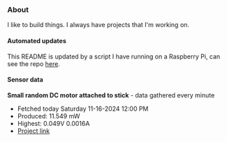 ### About
I like to build things. I always have projects that I'm working on.

#### Automated updates
This README is updated by a script I have running on a Raspberry Pi, can see the repo [here](https://github.com/jdc-cunningham/raspi-git-repo-updater).

#### Sensor data


**Small random DC motor attached to stick** - data gathered every minute
- Fetched today Saturday 11-16-2024 12:00 PM
- Produced: 11.549 mW
- Highest: 0.049V 0.0016A
- [Project link](https://github.com/jdc-cunningham/turbine-raspi)